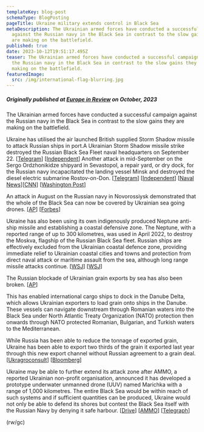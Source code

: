```yaml
---
templateKey: blog-post
schemaType: BlogPosting
pageTitle: Ukraine military extends control in Black Sea
metaDescription: The Ukrainian armed forces have conducted a successful campaign
  against the Russian navy in the Black Sea in contrast to the slow gains they
  are making on the battlefield.
published: true
date: 2023-10-12T19:51:17.495Z
teaser: The Ukrainian armed forces have conducted a successful campaign against
  the Russian navy in the Black Sea in contrast to the slow gains they are
  making on the battlefield.
featuredImage:
  src: /img/international-flag-blurring.jpg
---
```

##### *Originally published at [Europe in Review](https://email.cpg-online.de/t/d-6B88FEC8BC409FB02540EF23F30FEDED) on October, 2023*

The Ukrainian armed forces have conducted a successful campaign against the Russian navy in the Black Sea in contrast to the slow gains they are making on the battlefield.

Ukraine has utilised the air launched British supplied Storm Shadow missile to attack Russian ships in port.A Ukrainian Storm Shadow missile strike destroyed the Russian Black Sea Fleet naval headquarters on September 22. [[Telegram](https://email.cpg-online.de/t/d-l-vidxil-l-nhi/)] [[Independent](https://email.cpg-online.de/t/d-l-vidxil-l-nhd/)] Another attack in mid-September on the Sergo Ordzhonikidze shipyard in Sevastopol, a repair yard, or dry dock, for the Russian navy incapacitated the landing vessel Minsk and destroyed the diesel electric submarine Rostov-on-Don. [[Telegram](https://email.cpg-online.de/t/d-l-vidxil-l-nhh/)] [[Independent](https://email.cpg-online.de/t/d-l-vidxil-l-nhk/)] [[Naval News](https://email.cpg-online.de/t/d-l-vidxil-l-nhu/)][[CNN](https://email.cpg-online.de/t/d-l-vidxil-l-nkl/)] [[Washington Post](https://email.cpg-online.de/t/d-l-vidxil-l-nkr/)]

An attack in August on the Russian navy in Novorossiysk demonstrated that the whole of the Black Sea can now be covered by Ukrainian sea going drones. [[AP](https://email.cpg-online.de/t/d-l-vidxil-l-nky/)] [[Forbes](https://email.cpg-online.de/t/d-l-vidxil-l-nkj/)]

Ukraine has also been using its own indigenously produced Neptune anti-ship missile and establishing a coastal defensive zone. The Neptune, with a reported range of up to 300 kilometres, was used in April 2022, to destroy the Moskva, flagship of the Russian Black Sea fleet. Russian ships are effectively excluded from the Ukrainian coastal defence zone, providing immediate relief to Ukrainian coastal cities and towns and protection from direct naval attack or maritime assault from the sea, although long range missile attacks continue. [[WSJ](https://email.cpg-online.de/t/d-l-vidxil-l-nkt/)] [[WSJ](https://email.cpg-online.de/t/d-l-vidxil-l-nki/)]

The Russian blockade of Ukrainian grain exports by sea has also been broken. [[AP](https://email.cpg-online.de/t/d-l-vidxil-l-nkd/)]

This has enabled international cargo ships to dock in the Danube Delta, which allows Ukrainian exporters to load grain onto ships in the Danube. These vessels can navigate downstream through Romanian waters into the Black Sea under North Atlantic Treaty Organization (NATO) protection then onwards through NATO protected Romanian, Bulgarian, and Turkish waters to the Mediterranean.

While Russia has been able to reduce the tonnage of exported grain, Ukraine has been able to export two thirds of the grain it exported last year through this new export channel without Russian agreement to a grain deal. [[Ukragroconsult](https://email.cpg-online.de/t/d-l-vidxil-l-nkh/)] [[Bloomberg](https://email.cpg-online.de/t/d-l-vidxil-l-nkk/)]

Ukraine may be able to further extend its attack zone after AMMO, a reported Ukrainian non-profit organisation, announced it has developed a prototype underwater unmanned drone (UUV) named Marichka with a range of 1,000 kilometres. The entire Black Sea would be within reach of such systems and if sufficient quantities can be produced, Ukraine would not only be able to defend its shores but contest the Black Sea itself with the Russian Navy by denying it safe harbour. [[Drive](https://email.cpg-online.de/t/d-l-vidxil-l-nku/)] [[AMMO](https://email.cpg-online.de/t/d-l-vidxil-l-nul/)] [[Telegraph](https://email.cpg-online.de/t/d-l-vidxil-l-nur/)]

(rw/gc)